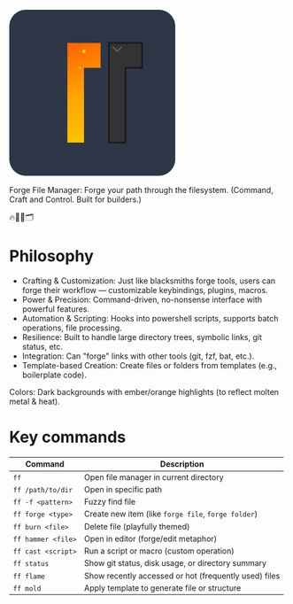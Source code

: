 ![](./resources/logo.svg)

Forge File Manager: Forge your path through the filesystem. (Command, Craft and Control. Built for builders.)

🔥🔨🧱🗂️

# Philosophy

* Crafting & Customization: Just like blacksmiths forge tools, users can forge their workflow — customizable keybindings, plugins, macros.
* Power & Precision: Command-driven, no-nonsense interface with powerful features.
* Automation & Scripting: Hooks into powershell scripts, supports batch operations, file processing.
* Resilience: Built to handle large directory trees, symbolic links, git status, etc.
* Integration: Can "forge" links with other tools (git, fzf, bat, etc.).
* Template-based Creation: Create files or folders from templates (e.g., boilerplate code).


Colors: Dark backgrounds with ember/orange highlights (to reflect molten metal & heat).

# Key commands
| Command            | Description                                           |
| ------------------ | ----------------------------------------------------- |
| `ff`               | Open file manager in current directory                |
| `ff /path/to/dir`  | Open in specific path                                 |
| `ff -f <pattern>`  | Fuzzy find file                                       |
| `ff forge <type>`  | Create new item (like `forge file`, `forge folder`)   |
| `ff burn <file>`   | Delete file (playfully themed)                        |
| `ff hammer <file>` | Open in editor (forge/edit metaphor)                  |
| `ff cast <script>` | Run a script or macro (custom operation)              |
| `ff status`        | Show git status, disk usage, or directory summary     |
| `ff flame`         | Show recently accessed or hot (frequently used) files |
| `ff mold`          | Apply template to generate file or structure          |
